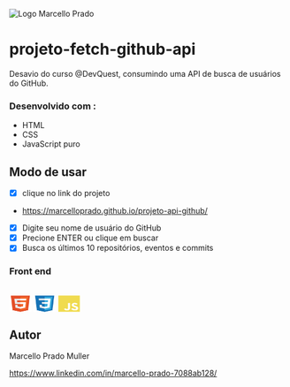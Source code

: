 ![Logo](https://github.com/marcelloprado/portfolio/blob/main/src/imagens/favicon-32x32.png) Marcello Prado

# projeto-fetch-github-api

Desavio do curso @DevQuest, consumindo uma API de busca de usuários do GitHub.
### Desenvolvido com :
- HTML 
- CSS 
- JavaScript puro

## Modo de usar
- [x] clique no link do projeto
- https://marcelloprado.github.io/projeto-api-github/
- [x] Digite seu nome de usuário do GitHub
- [x] Precione ENTER ou clique em buscar
- [x] Busca os últimos 10 repositórios, eventos e commits

### Front end
<div style="display: inline_block"><br>
  <img align="center" alt="HTML" height="30" width="40" src="https://raw.githubusercontent.com/devicons/devicon/master/icons/html5/html5-original.svg">
  <img align="center" alt="CSS" height="30" width="40" src="https://raw.githubusercontent.com/devicons/devicon/master/icons/css3/css3-original.svg">
  <img align="center" alt="Js" height="30" width="40" src="https://raw.githubusercontent.com/devicons/devicon/master/icons/javascript/javascript-plain.svg">
</div>

## Autor

Marcello Prado Muller

https://www.linkedin.com/in/marcello-prado-7088ab128/

